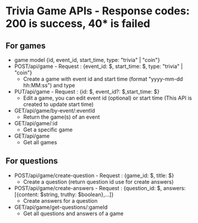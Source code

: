 # Trivia Game APIs - Response codes: 200 is success, 40* is failed
## For games
- game model {id, event_id, start_time, type: "trivia" | "coin"}
- POST/api/game - Request : {event_id: $, start_time: $, type: "trivia" | "coin"}
  - Create a game with event id and start time (format "yyyy-mm-dd hh:MM:ss") and type
- PUT/api/game - Request : {id: $, event_id?: $,start_time: $}
  - Edit a game, you can edit event id (optional) or start time (This API is created to update start time)
- GET/api/game/by-event/:eventId
  - Return the game(s) of an event
- GET/api/game/:id
  - Get a specific game
- GET/api/game
  - Get all games
## For questions
- POST/api/game/create-question - Request : {game_id: $, title: $}
  - Create a question (return question id use for create answers)
- POST/api/game/create-answers - Request : {question_id: $, answers: [{content: $string, truthy: $boolean},...]}
  - Create answers for a question
- GET/api/game/get-questions/:gameId
  - Get all questions and answers of a game